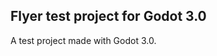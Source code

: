 Flyer test project for Godot 3.0
----------------------------------

A test project made with Godot 3.0.

